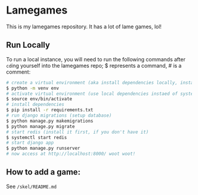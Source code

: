 # Lamegames

This is my lamegames repository.
It has a lot of lame games, lol!

## Run Locally

To run a local instance, you will need to run the following commands after `cd`ing yourself into the lamegames repo; $ represents a command, # is a comment:

```bash
# create a virtual environment (aka install dependencies locally, instaed of system-wide)
$ python -m venv env
# activate virtual environment (use local dependencies instaed of system-wide dependencies)
$ source env/bin/activate
# install dependencies
$ pip install -r requirements.txt
# run django migrations (setup database)
$ python manage.py makemigrations
$ python manage.py migrate
# start redis (install it first, if you don't have it)
$ systemctl start redis
# start django app
$ python manage.py runserver
# now access at http://localhost:8000/ woot woot!
```

## How to add a game:

See `/skel/README.md`
